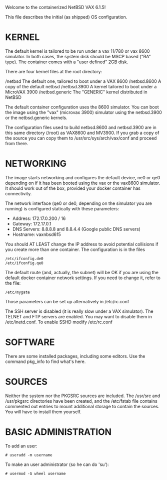 Welcome to the containerized NetBSD VAX 6.1.5!

This file describes the initial (as shipped) OS configuration.

# KERNEL

The default kernel is tailored to be run under a vax 11/780 or vax 8600 
simulator. In both cases, the system disk should be MSCP based ("RA" 
type). The container comes with a "user defined" 2GB disk.

There are four kernel files at the root directory:

/netbsd		The default one, tailored to boot under a VAX 8600
/netbsd.8600	A copy of the default netbsd
/netbsd.3900	A kernel tailored to boot under a MicroVAX 3900
/netbsd.generic The "GENERIC" kernel distributed in NetBSD

The default container configuration uses the 8600 simulator. You can boot 
the image using the "vax" (microvax 3900) simulator using the netbsd.3900 
or the netbsd.generic kernels.

The configuration files used to build netbsd.8600 and netbsd.3900 are in this
same directory (/root) as VAX8600 and MV3900. If you grab a copy of the source
you can copy them to /usr/src/sys/arch/vax/conf and proceed from there.

# NETWORKING

The image starts networking and configures the default device, ne0 or qe0 
depending on if it has been booted using the vax or the vax8600 simulator. 
It should work out of the box, provided your docker container has 
connectivity.

The network interface (qe0 or de0, depending on the simulator you are running)
is configured statically with these parameters:

- Address: 172.17.0.200 / 16
- Gateway: 172.17.0.1
- DNS Servers: 8.8.8.8 and 8.8.4.4 (Google public DNS servers)
- Hostname: vaxnbsd615

You should AT LEAST change the IP address to avoid potential collisions if you
create more than one container. The configuration is in the files

```
/etc/ifconfig.de0
/etc/ifconfig.qe0
```

The default route (and, actually, the subnet) will be OK if you are using the
default docker container network settings. If you need to change it, refer
to the file:
```
/etc/mygate
```
Those parameters can be set up alternatively in /etc/rc.conf

The SSH server is disabled (it is really slow under a VAX simulator). The
TELNET and FTP servers are enabled. You may want to disable them in
/etc/inetd.conf. To enable SSHD modify /etc/rc.conf


# SOFTWARE

There are some installed packages, including some editors. Use the command 
pkg_info to find what's here.

# SOURCES

Neither the system nor the PKGSRC sources are included. The /usr/src and 
/usr/pkgsrc directories have been created, and the /etc/fstab file 
contains commented out entries to mount additional storage to contain the 
sources. You will have to install them yourself.

# BASIC ADMINISTRATION

To add an user:
```
# useradd -m username
```

To make an user administrator (so he can do 'su'):
```
# usermod -G wheel username
```

